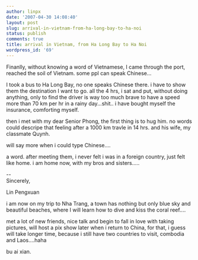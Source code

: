 ```yaml
---
author: linpx
date: '2007-04-30 14:08:40'
layout: post
slug: arrival-in-vietnam-from-ha-long-bay-to-ha-noi
status: publish
comments: true
title: arrival in Vietnam, from Ha Long Bay to Ha Noi
wordpress_id: '69'
---
```


Finanlly, without knowing a word of Vietnamese, I came through the port,
reached the soil of Vietnam. some ppl can speak Chinese...


I took a bus to Ha Long Bay, no one speaks Chinese there. i have to show them
the destination I want to go. all the 4 hrs, i sat and put, without doing
anything, only to find the driver is way too much brave to have a speed more
than 70 km per hr in a rainy day...shit.. i have bought myself the insurance,
comforting myself.


then i met with my dear Senior Phong, the first thing is to hug him. no words
could descripe that feeling after a 1000 km travle in 14 hrs. and his wife, my
classmate Quynh.


will say more when i could type Chinese....


a word. after meeting them, i never felt i was in a foreign country, just felt
like home. i am home now, with my bros and sisters.....

  
--   
Sincerely,

  
Lin Pengxuan



i am now on my trip to Nha Trang, a town has nothing but only blue sky and
beautiful beaches, where I will learn how to dive and kiss the coral reef....


met a lot of new friends, nice talk and begin to fall in love with taking
pictures, will host a pix show later when i return to China, for that, i guess
will take longer time, because i still have two countries to visit, combodia
and Laos....haha


bu ai xian.

